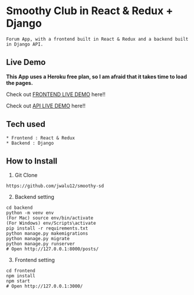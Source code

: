 # Smoothy Club in React & Redux + Django

```
Forum App, with a frontend built in React & Redux and a backend built in Django API.
```

## Live Demo

**This App uses a Heroku free plan, so I am afraid that it takes time to load the pages.**

Check out [FRONTEND LIVE DEMO](https://sd-frontend.jwalu12.repl.co/) here!!

Check out [API LIVE DEMO](https://sd-backend.jwalu12.repl.co) here!!

## Tech used

```
* Frontend : React & Redux
* Backend : Django
```

## How to Install

1. Git Clone

```
https://github.com/jwalu12/smoothy-sd
```

2. Backend setting

```
cd backend
python -m venv env
(For Mac) source env/bin/activate
(For Windows) env/Scripts\activate
pip install -r requirements.txt
python manage.py makemigrations
python manage.py migrate
python manage.py runserver
# Open http://127.0.0.1:8000/posts/
```

3. Frontend setting

```
cd frontend
npm install
npm start
# Open http://127.0.0.1:3000/
